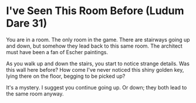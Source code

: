 I've Seen This Room Before (Ludum Dare 31)
===

You are in a room. The only room in the game. There are stairways going up and down, but somehow they lead back to this same room. The architect must have been a fan of Escher paintings.

As you walk up and down the stairs, you start to notice strange details. Was this wall here before? How come I've never noticed this shiny golden key, lying there on the floor, begging to be picked up?

It's a mystery. I suggest you continue going up. Or down; they both lead to the same room anyway.

